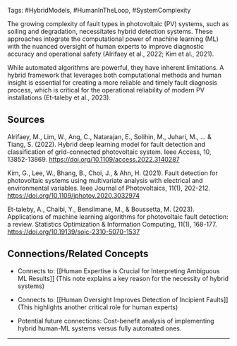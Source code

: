 Tags: #HybridModels, #HumanInTheLoop, #SystemComplexity

The growing complexity of fault types in photovoltaic (PV) systems, such as soiling and degradation, necessitates hybrid detection systems. 
These approaches integrate the computational power of machine learning (ML) with the nuanced oversight of human experts to improve diagnostic accuracy and operational safety (Alrifaey et al., 2022; Kim et al., 2021).

While automated algorithms are powerful, they have inherent limitations. 
A hybrid framework that leverages both computational methods and human insight is essential for creating a more reliable and timely fault diagnosis process, which is critical for the operational reliability of modern PV installations (Et-taleby et al., 2023).

## Sources

Alrifaey, M., Lim, W., Ang, C., Natarajan, E., Solihin, M., Juhari, M., … & Tiang, S. (2022). Hybrid deep learning model for fault detection and classification of grid-connected photovoltaic system. Ieee Access, 10, 13852-13869. https://doi.org/10.1109/access.2022.3140287

Kim, G., Lee, W., Bhang, B., Choi, J., & Ahn, H. (2021). Fault detection for photovoltaic systems using multivariate analysis with electrical and environmental variables. Ieee Journal of Photovoltaics, 11(1), 202-212. https://doi.org/10.1109/jphotov.2020.3032974

Et-taleby, A., Chaibi, Y., Benslimane, M., & Boussetta, M. (2023). Applications of machine learning algorithms for photovoltaic fault detection: a review. Statistics Optimization & Information Computing, 11(1), 168-177. https://doi.org/10.19139/soic-2310-5070-1537

## Connections/Related Concepts

- Connects to: [[Human Expertise is Crucial for Interpreting Ambiguous ML Results]] (This note explains a key reason for the necessity of hybrid systems)
    
- Connects to: [[Human Oversight Improves Detection of Incipient Faults]] (This highlights another critical role for human experts)
    
- Potential future connections: Cost-benefit analysis of implementing hybrid human-ML systems versus fully automated ones.
    

---